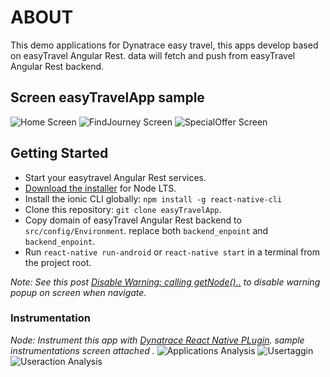 # ABOUT #

This demo applications for Dynatrace easy travel, this apps develop based on easyTravel Angular Rest. data will fetch and push from easyTravel Angular Rest backend.

## Screen easyTravelApp sample

![Home Screen](/docs/easytraveleasytravel-home.png?raw=true "Home Pages")
![FindJourney Screen](/docs/easytraveleasytravel-search.png?raw=true "Searc")
![SpecialOffer Screen](/docs/easytraveleasytravel-speccialoffer.png?raw=true "SpecialOffer")


## Getting Started

* Start your easytravel Angular Rest services.
* [Download the installer](https://nodejs.org/) for Node LTS.
* Install the ionic CLI globally: `npm install -g react-native-cli`
* Clone this repository: `git clone easyTravelApp`.
* Copy domain of easyTravel Angular Rest backend to `src/config/Environment`. replace both `backend_enpoint` and `backend_enpoint`.
* Run `react-native run-android` or `react-native start` in a terminal from the project root.

_Note: See this post [Disable Warning: calling getNode()..](https://github.com/archriss/react-native-snap-carousel/issues/672) to disable warning popup on screen when navigate._

### Instrumentation
_Node: Instrument this app with [Dynatrace React Native PLugin](https://www.npmjs.com/package/@dynatrace/react-native-plugin#installPlugin). sample instrumentations screen attached ._
![Applications Analysis](/docs/easytraveleasytravelapp-applications.png?raw=true "apps")
![Usertaggin](/docs/easytraveleasytravel-usertag.png?raw=true "tag")
![Useraction Analysis](/docs/easytraveleasytravel-useractions.png?raw=true "useractions")
